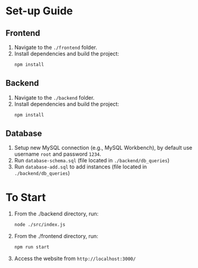 # Set-up Guide

## Frontend
1. Navigate to the `./frontend` folder.
2. Install dependencies and build the project:
   ```bash
   npm install
   ```
## Backend
1. Navigate to the `./backend` folder.
2. Install dependencies and build the project:
   ```bash
   npm install
   ```
## Database
1. Setup new MySQL connection (e.g., MySQL Workbench), by default use username `root` and password `1234`. 
2. Run `database-schema.sql` (file located in `./backend/db_queries`)
3. Run `database-add.sql` to add instances (file located in `./backend/db_queries`)

# To Start
1. From the ./backend directory, run:
   ```bash
   node ./src/index.js
   ```
2. From the ./frontend directory, run:
   ```bash
   npm run start
   ```
3. Access the website from `http://localhost:3000/`
